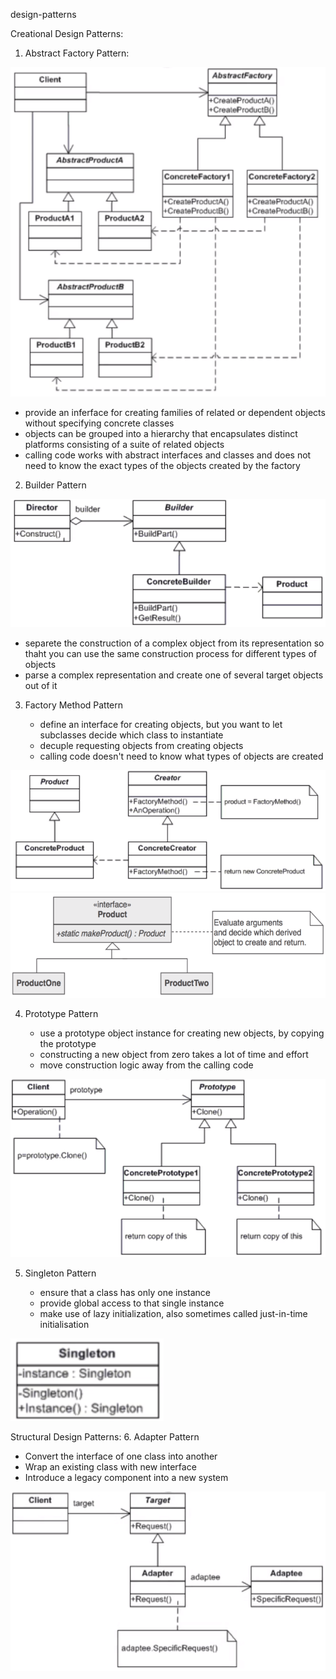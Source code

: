 design-patterns

Creational Design Patterns: 
1. Abstract Factory Pattern:
   
![abstract factory pattern diagram](./Diagrams/abstractFactoryPattern.png)

   + provide an inferface for creating families of related or dependent objects without specifying concrete classes
   + objects can be grouped into a hierarchy that encapsulates distinct platforms consisting of a suite of related objects
   + calling code works with abstract interfaces and classes and does not need to know the exact types of the objects created by the factory

2. Builder Pattern

![abstract factory pattern diagram](./Diagrams/builderPattern.png)

   + separete the construction of a complex object from its representation so thaht you can use the same construction process for different types of objects
   + parse a complex representation and create one of several target objects out of it

3. Factory Method Pattern

   + define an interface for creating objects, but you want to let subclasses decide which class to instantiate
   + decuple requesting objects from creating objects
   + calling code doesn't need to know what types of objects are created

![abstract factory pattern diagram](./Diagrams/factoryMethodPattern.png)
![abstract factory pattern diagram](./Diagrams/factoryMethodPattern2.png)

4. Prototype Pattern
   
   + use a prototype object instance for creating new objects, by copying the prototype
   + constructing a new object from zero takes a lot of time and effort
   + move construction logic away from the calling code

![abstract factory pattern diagram](./Diagrams/prototypePattern.png)

5. Singleton Pattern

   + ensure that a class has only one instance
   + provide global access to that single instance
   + make use of lazy initialization, also sometimes called just-in-time initialisation

![abstract factory pattern diagram](./Diagrams/singletonPattern.png)

Structural Design Patterns:
6. Adapter Pattern

   + Convert the interface of one class into another
   + Wrap an existing class with new interface
   + Introduce a legacy component into a new system

![abstract factory pattern diagram](./Diagrams/adapterPattern.png)